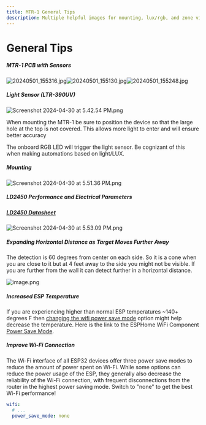 ```yaml
---
title: MTR-1 General Tips
description: Multiple helpful images for mounting, lux/rgb, and zone visualization.
---
```

# General Tips

##### **MTR-1 PCB with Sensors**

![20240501_155316.jpg](../assets/20240501-155316.jpg)![20240501_155130.jpg](../assets/20240501-155130.jpg)![20240501_155248.jpg](../assets/20240501-155248.jpg)

##### **Light Sensor (LTR-390UV)**

![Screenshot 2024-04-30 at 5.42.54 PM.png](../assets/screenshot-2024-04-30-at-5-42-54-pm.png)

When mounting the MTR-1 be sure to position the device so that the large hole at the top is not covered. This allows more light to enter and will ensure better accuracy

The onboard RGB LED will trigger the light sensor. Be cognizant of this when making automations based on light/LUX.

##### **Mounting**

![Screenshot 2024-04-30 at 5.51.36 PM.png](../assets/screenshot-2024-04-30-at-5-51-36-pm.png)

##### **LD2450 Performance and Electrical Parameters**

##### [**LD2450 Datasheet**](https://www.tinytronics.nl/index.php?route=product/product/get_file&amp;file=6000/HLK-LD2450-Instruction-Manual.pdf)

![Screenshot 2024-04-30 at 5.53.09 PM.png](../assets/screenshot-2024-04-30-at-5-53-09-pm.png)

##### **Expanding Horizontal Distance as Target Moves Further Away**

The detection is 60 degrees from center on each side. So it is a cone when you are close to it but at 4 feet away to the side you might not be visible. If you are further from the wall it can detect further in a horizontal distance.

![image.png](../assets/9jtimage.png)

##### **Increased ESP Temperature**

If you are experiencing higher than normal ESP temperatures ~140+ degrees F then <a href="https://wiki.apolloautomation.com/products/general/setup/adjusting-wifi-power/" target="_blank" rel="noreferrer nofollow noopener">changing the wifi power save mode</a> option might help decrease the temperature. Here is the link to the ESPHome WiFi Component [Power Save Mode](https://esphome.io/components/wifi.html#power-save-mode).

##### **Improve Wi-Fi Connection**

The Wi-Fi interface of all ESP32 devices offer three power save modes to reduce the amount of power spent on Wi-Fi. While some options can reduce the power usage of the ESP, they generally also decrease the reliability of the Wi-Fi connection, with frequent disconnections from the router in the highest power saving mode. Switch to "none" to get the best Wi-Fi performance!

```yaml
wifi:
  # ...
  power_save_mode: none
```